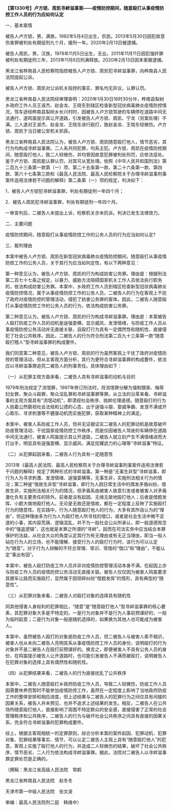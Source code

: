 **【第1330号】卢方锁、周凯寻衅滋事案——疫情防控期间，随意殴打从事疫情防控工作人员的行为应如何认定**

一、基本案情

被告人卢方锁，男，满族，1982年5月4日出生，农民。2013年5月30日因犯故意伤害罪被判处有期徒刑九个月，缓刑一年。2020年2月13日被逮捕。

被告人周凯，男，汉族，1978年11月5日出生，无业。2011年11月11日因犯强奸罪被判处有期徒刑三年，2013年11月6日刑满释放。2020年2月13日因本案被逮捕。

黑龙江省桦南县人民检察院指控被告人卢方锁、周凯犯寻衅滋事罪，向桦南县人民法院提起公诉。

被告人卢方锁、周凯对公诉机关指控的事实、罪名均无异议，认罪认罚。

黑龙江省桦南县人民法院经审理查明：2020年1月30日16时30分许，桦南县梨树乡政府工作人员王淑杰、赵金龙、王晓东到辖区检查新型冠状病毒肺炎疫情防控情况，驾车途经桦南县梨树乡长兴村时，因被告人卢方锁驾驶的车辆停在道路中间无法通行，遂鸣笛提示其让开道路，引发被告人卢方锁、周凯、宁龙（另案处理）不满。三人遂对王淑杰、赵金龙、王晓东进行殴打，致赵金龙、王晓东轻微伤。卢方锁、周凯于当日被公安机关抓获。

黑龙江省桦南县人民法院认为，被告人卢方锁、周凯随意殴打他人，情节恶劣，其行为均构成寻衅滋事罪。二人系共同犯罪，均系主犯。卢方锁、周凯在疫情防控期间，随意殴打他人，致二人轻微伤，并均曾因故意犯罪被判处刑罚，应依法惩处。鉴于卢方锁、周凯能认罪认罚，对其可从宽处理。依照《中华人民共和国刑法》第二百九十三条第一款第（一）项、第二十五条第一款、第二十六条第一款、第四款、第六十七条第三款和《最高人民法院、最高人民检察院关于办理寻衅滋事刑事案件适用法律若干问题的解释》第二条第（一）项的规定，判决如下：

1．被告人卢方锁犯寻衅滋事罪，判处有期徒刑一年四个月；

2．被告人周凯犯寻衅滋事罪，判处有期徒刑一年四个月。

一审宣判后，二被告人未提出上诉，检察机关亦未抗诉。判决已发生法律效力。

二、主要问题

疫情防控期间，随意殴打从事疫情防控工作的公务人员的行为应当如何认定?

三、裁判理由

本案中被告人卢方锁、周凯在新型冠状病毒肺炎疫情防控期间，随意殴打从事疫情防控工作的公务人员，关于其行为应当如何定性，有以下两种意见：

第一种意见认为，被告人卢方锁、周凯的行为构成妨害公务罪。理由是：根据刑法第二百七十七条之规定，以暴力、威胁方法阻碍国家机关工作人员依法执行职务的，依法构成妨害公务罪。本案中，乡政府工作人员到辖区检查新型冠状病毒肺炎疫情防控情况，属于从事疫情防控工作的公务人员，二被告人的行为在客观上干扰了政府对疫情防控的管理活动，侵犯了妨害公务罪的客体。因此，二被告人随意殴打从事疫情防控工作的公务人员的行为，依法构成妨害公务罪。

第二种意见认为，被告人卢方锁、周凯的行为构成寻衅滋事罪。理由是：本案被告人殴打防疫工作人员的动机是逞强耍横，显示威风，发泄情绪，与防疫工作人员从事疫情防控公务活动并无直接关联，且殴打行为具有一定偶然性和随机性，直接侵犯了社会公共秩序。因此，二被告人的行为符合刑法第二百九十三条第一款“随意殴打稽人”型寻衅滋事罪的构成要件。

我们同意第二种意见，被告人卢方锁、周凯的行为虽然客观上千扰了政府对疫情防控的管理活动，但从主客观方面分析，其行为更符合寻衅滋事罪的构成要件，依法应以寻衅滋事罪追究二被告人的刑事责任。具体理由如下：

（一）从犯罪主观方面来看，二被告人具有寻衅滋事的动机与目的

1979年刑法规定了流氓罪，1997年修订刑法时，将流氓罪分解为强制猥亵、侮辱妇女罪，聚众斗殴罪，聚众淫乱罪和寻衅滋事罪等罪。从立法的沿革来看，寻衅滋事的主观方面具有“流氓动机”，即漠视社会秩序、挑衅伦理道德。随意殴打的行为人抱着公然藐视社会法规和公德的心态，出于逞强斗狠、耍威争霸、发泄不满或开心取乐、寻求刺激等不健康动机而实施犯罪，获取某种精神上的满足。

本案中，被害人系防疫工作人员，但并无证据证实二被告人的犯罪动机是故意破坏防疫管理活动、干扰国家疫情防控工作秩序，而是仅因被告人驾驶的车辆停在道路中间无法通行，被害人鸣笛提示其让开道路，二被告人就立刻产生不满情绪进而大打出手，明显具有逞强耍横、显示威风、满足炫耀武力的心理等“寻衅滋事”特征。

（二）从犯罪起因来看，二被告人行为具有一定随意性

2013年《最高人民法院、最高人民检察院关于办理寻衅滋事刑事案件适用法律若干问题的解释》规定了两种形式的寻衅滋事。第一种是“无事生非型”寻衅滋事，即行为人为寻求刺激、发泄情绪、逞强耍横等，无事生非，实施刑法相关行为的情况；第二种是“借故生非型”寻衅滋事，即行为人因日常生活中的偶发矛盾纠纷，借故生非，实施刑法相关行为的情况，但矛盾系由被害人故意引发或者被害人对矛盾激化负有主要责任的除外。前者是没有起因、无缘无故地殴打他人；后者是借题发挥、小题大做地殴打他人。无论是无故还是借故，都在一定程度上反映了实施殴打行为的随意性。在实践中，行为人随意殴打他人的行为，大多有其所自认为的“理由”，但这种理由多为行为人为殴打他人所寻找的借口，或者是社会生活中微不足道的小事，其内容荒唐、逻辑混乱，并不为一般社会公众所承认，即一般道德观念中的“强盗逻辑”，这也就是本罪之所谓的“寻衅”。因而在司法实务中应当结合本罪保护的法益，从社会大众的角度认定其行为有无理由或有无正当理由，即当一般人站在行为人的立场，也不能理解、接受行为人的殴打行为时，该行为可以认定为“随意”。对于行为人辩解的不符合常理、常识、常情的“借口”和“理由”，不能认定“事出有因”。

本案中，被告人殴打防疫工作人员并非对疫情防控管理活动本身不满，在起因上亦与防疫工作人员的疫情防控公务活动无直接关联。被告人仅仅因为被害人鸣笛要求其挪车让路而实施殴打，显然属于因琐碎纠纷“借题发挥”的情形，具有典型的“随意性”。

（三）从犯罪对象来看，二被告人对殴打对象的选择具有随机性

同其他侵害人身权利的犯罪相比，“随意”是“随意殴打他人”型寻衅滋事罪的核心要素，其犯罪对象大多是不特定的。一是行为对象并不是行为人事前预谋好的，一般为临时起意；二是行为对象一般是随机选择的，如果换为其他人也可能成为被害人。

本案中，虽然被告人殴打的对象是防疫工作人员，但二被告人与被害人素不相识，被害人也从未向二被告人亮明其系从事疫情防控工作人员的身份，说明殴打的行为对象并不是二被告人在殴打前预谋好的。换言之，即便被害人不具有公务人员的身份，在鸣笛提示被告人让开道路时，也可能引发被告人不满而被殴打，说明被告人在犯罪对象的选择上具有偶然性和随机性。

（四）从犯罪结果来看，二被告人的行为直接扰乱了公共秩序

本案中，二被告人随意殴打乡政府防疫工作人员，导致二人轻微伤，防疫工作人员因需要休养而暂时不能参加疫情防控工作，虽然在一定程度上影响了当地政府防疫工作的整体安排和相应进度，但上述结果与二被告人的犯罪行为之间仅具有间接的因果关系，被告人并未预见、也并不追求上述结果的发生。相反，二被告人在公共场所随意殴打他人，直接影响了周围不特定群众的安全感，直接侵害了正常的社会管理秩序和公共秩序，二被告人的行为与破坏社会公共秩序之间具有直接的因果关系，完全符合寻衅滋事的犯罪构成要件。

综上，根据主客观相统一的定罪原则，综合分析本案的案件起因、犯罪动机、犯罪对象、犯罪结果等事实、情节，可以认定二被告人主观上具有“随意殴打他人”的犯意，客观上实施了殴打他人的行为，并造成二人轻微伤的结果，破坏了社会公共秩序，情节恶劣，二人行为依法构成寻衅滋事罪。据此，法院对二被告人以寻衅滋事罪定罪处罚是正确的。

（撰稿：黑龙江省高级人民法院　常鹤

黑龙江省桦南县人民法院　赵冬冬

天津市第一中级人民法院　张文波

审编：最高人民法院刑二庭　韩维中）